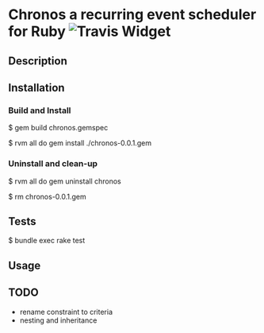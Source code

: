 # Chronos a recurring event scheduler for Ruby ![Travis Widget]
[Travis Widget]: http://travis-ci.org/rowanjt/runt.svg?branch=master


## Description


## Installation

### Build and Install
$ gem build chronos.gemspec

$ rvm all do gem install ./chronos-0.0.1.gem


### Uninstall and clean-up
$ rvm all do gem uninstall chronos

$ rm chronos-0.0.1.gem


## Tests
$ bundle exec rake test


## Usage


## TODO

* rename constraint to criteria
* nesting and inheritance
